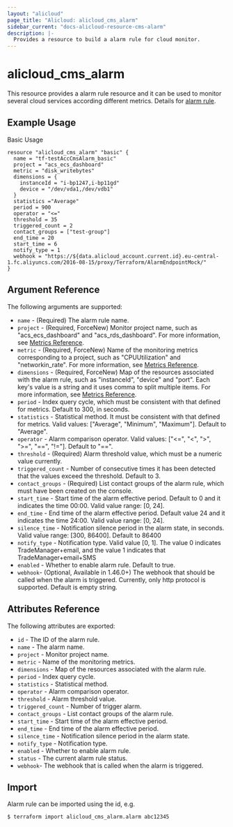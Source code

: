 ```yaml
---
layout: "alicloud"
page_title: "Alicloud: alicloud_cms_alarm"
sidebar_current: "docs-alicloud-resource-cms-alarm"
description: |-
  Provides a resource to build a alarm rule for cloud monitor.
---
```


# alicloud\_cms\_alarm

This resource provides a alarm rule resource and it can be used to monitor several cloud services according different metrics.
Details for [alarm rule](https://www.alibabacloud.com/help/doc-detail/28608.htm).

## Example Usage

Basic Usage

```
resource "alicloud_cms_alarm" "basic" {
  name = "tf-testAccCmsAlarm_basic"
  project = "acs_ecs_dashboard"
  metric = "disk_writebytes"
  dimensions = {
    instanceId = "i-bp1247,i-bp11gd"
    device = "/dev/vda1,/dev/vdb1"
  }
  statistics ="Average"
  period = 900
  operator = "<="
  threshold = 35
  triggered_count = 2
  contact_groups = ["test-group"]
  end_time = 20
  start_time = 6
  notify_type = 1
  webhook = "https://${data.alicloud_account.current.id}.eu-central-1.fc.aliyuncs.com/2016-08-15/proxy/Terraform/AlarmEndpointMock/"
}
```

## Argument Reference

The following arguments are supported:

* `name` - (Required) The alarm rule name.
* `project` - (Required, ForceNew) Monitor project name, such as "acs_ecs_dashboard" and "acs_rds_dashboard". For more information, see [Metrics Reference](https://www.alibabacloud.com/help/doc-detail/28619.htm).
* `metric` - (Required, ForceNew) Name of the monitoring metrics corresponding to a project, such as "CPUUtilization" and "networkin_rate". For more information, see [Metrics Reference](https://www.alibabacloud.com/help/doc-detail/28619.htm).
* `dimensions` - (Required, ForceNew) Map of the resources associated with the alarm rule, such as "instanceId", "device" and "port". Each key's value is a string and it uses comma to split multiple items. For more information, see [Metrics Reference](https://www.alibabacloud.com/help/doc-detail/28619.htm).
* `period` - Index query cycle, which must be consistent with that defined for metrics. Default to 300, in seconds.
* `statistics` - Statistical method. It must be consistent with that defined for metrics. Valid values: ["Average", "Minimum", "Maximum"]. Default to "Average".
* `operator` - Alarm comparison operator. Valid values: ["<=", "<", ">", ">=", "==", "!="]. Default to "==".
* `threshold` - (Required) Alarm threshold value, which must be a numeric value currently.
* `triggered_count` - Number of consecutive times it has been detected that the values exceed the threshold. Default to 3.
* `contact_groups` - (Required) List contact groups of the alarm rule, which must have been created on the console.
* `start_time` - Start time of the alarm effective period. Default to 0 and it indicates the time 00:00. Valid value range: [0, 24].
* `end_time` - End time of the alarm effective period. Default value 24 and it indicates the time 24:00. Valid value range: [0, 24].
* `silence_time` - Notification silence period in the alarm state, in seconds. Valid value range: [300, 86400]. Default to 86400
* `notify_type` - Notification type. Valid value [0, 1]. The value 0 indicates TradeManager+email, and the value 1 indicates that TradeManager+email+SMS
* `enabled` - Whether to enable alarm rule. Default to true.
* `webhook`- (Optional, Available in 1.46.0+) The webhook that should be called when the alarm is triggered. Currently, only http protocol is supported. Default is empty string.


## Attributes Reference

The following attributes are exported:

* `id` - The ID of the alarm rule.
* `name` - The alarm name.
* `project` - Monitor project name.
* `metric` - Name of the monitoring metrics.
* `dimensions` - Map of the resources associated with the alarm rule.
* `period` - Index query cycle.
* `statistics` - Statistical method.
* `operator` - Alarm comparison operator.
* `threshold` - Alarm threshold value.
* `triggered_count` - Number of trigger alarm.
* `contact_groups` - List contact groups of the alarm rule.
* `start_time` - Start time of the alarm effective period.
* `end_time` - End time of the alarm effective period.
* `silence_time` - Notification silence period in the alarm state.
* `notify_type` - Notification type.
* `enabled` - Whether to enable alarm rule.
* `status` - The current alarm rule status.
* `webhook`- The webhook that is called when the alarm is triggered.



## Import

Alarm rule can be imported using the id, e.g.

```
$ terraform import alicloud_cms_alarm.alarm abc12345
```